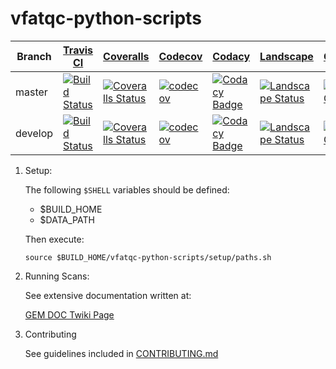 # vfatqc-python-scripts

Branch|[Travis CI](https://travis-ci.org)|[Coveralls](https://www.coveralls.io)|[Codecov](https://www.codecov.io)|[Codacy](https://www.codacy.com)|[Landscape](https://www.landscape.io)|[CodeClimate](https://www.codeclimate.com)
---|---|---|---|---|---|---
master|[![Build Status](https://travis-ci.org/jsturdy/vfatqc-python-scripts.svg?branch=master)](https://travis-ci.org/travis-ci.org/jsturdy/vfatqc-python-scripts)|[![Coveralls Status](coveralls-master-svg)](coveralls-master-url)|[![codecov](https://codecov.io/gh/jsturdy/vfatqc-python-scripts/branch/master/graph/badge.svg)](https://codecov.io/gh/jsturdy/vfatqc-python-scripts)|[![Codacy Badge](https://api.codacy.com/project/badge/Grade/00f0de54bcc94812b553ebeab74e9320)](https://www.codacy.com/app/jsturdy/vfatqc-python-scripts?utm_source=github.com&amp;utm_medium=referral&amp;utm_content=jsturdy/vfatqc-python-scripts&amp;utm_campaign=Badge_Grade)|[![Landscape Status](https://landscape.io/github/jsturdy/vfatqc-python-scripts/master/landscape.svg)](https://landscape.io/github/jsturdy/vfatqc-python-scripts/master)|[![Code Climate](https://codeclimate.com/github/jsturdy/vfatqc-python-scripts/badges/gpa.svg)](https://codeclimate.com/github/jsturdy/vfatqc-python-scripts)
develop|[![Build Status](https://travis-ci.org/jsturdy/vfatqc-python-scripts.svg?branch=develop)](https://travis-ci.org/travis-ci.org/jsturdy/vfatqc-python-scripts)|[![Coveralls Status](coveralls-master-svg)](coveralls-master-url)|[![codecov](https://codecov.io/gh/jsturdy/vfatqc-python-scripts/branch/develop/graph/badge.svg)](https://codecov.io/gh/jsturdy/vfatqc-python-scripts)|[![Codacy Badge](https://api.codacy.com/project/badge/Grade/00f0de54bcc94812b553ebeab74e9320)](https://www.codacy.com/app/jsturdy/vfatqc-python-scripts?utm_source=github.com&amp;utm_medium=referral&amp;utm_content=jsturdy/vfatqc-python-scripts&amp;utm_campaign=Badge_Grade)|[![Landscape Status](https://landscape.io/github/jsturdy/vfatqc-python-scripts/develop/landscape.svg)](https://landscape.io/github/jsturdy/vfatqc-python-scripts/develop)|[![Code Climate](https://codeclimate.com/github/jsturdy/vfatqc-python-scripts/badges/issue_count.svg)](https://codeclimate.com/github/jsturdy/vfatqc-python-scripts)


1. Setup:

    The following `$SHELL` variables should be defined:

    - $BUILD_HOME
    - $DATA_PATH

    Then execute:

    `source $BUILD_HOME/vfatqc-python-scripts/setup/paths.sh`

2. Running Scans:

    See extensive documentation written at:

    [GEM DOC Twiki Page](https://twiki.cern.ch/twiki/bin/viewauth/CMS/GEMDOCDoc#How_to_Run_Scans)

3. Contributing

    See guidelines included in [CONTRIBUTING.md](https://github.com/cms-gem-daq-project/vfatqc-python-scripts/blob/master/.github/CONTRIBUTING.md)

[travisci-svg]: https://cdn.svgporn.com/logos/travis-ci.svg
[coveralls-svg]: https://cdn.svgporn.com/logos/coveralls.svg
[codecov-svg]: https://cdn.svgporn.com/logos/codecov.svg
[codacy-svg]: https://cdn.svgporn.com/logos/
[landscapeio-svg]: https://cdn.svgporn.com/logos/
[codeclimate-svg]: https://cdn.svgporn.com/logos/codeclimate.svg
[coveralls-master-badge]:  https://coveralls.io/repos/github/jsturdy/vfatqc-python-scripts/badge.svg?branch=master
[coveralls-develop-badge]: https://coveralls.io/repos/github/jsturdy/vfatqc-python-scripts/badge.svg?branch=develop
[coveralls-master-url]:    https://coveralls.io/github/jsturdy/vfatqc-python-scripts?branch=master
[coveralls-develop-url]:   https://coveralls.io/github/jsturdy/vfatqc-python-scripts?branch=develop
